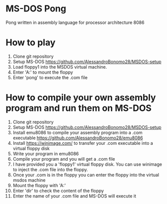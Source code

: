 # MS-DOS Pong
Pong written in assembly language for processor architecture 8086 
# How to play
1) Clone git repository
2) Setup MS-DOS https://github.com/AlessandroBonomo28/MSDOS-setup
3) Load floppy1 into the MSDOS virtual machine.
4) Enter 'A:' to mount the floppy
5) Enter 'pong' to execute the .com file
# How to compile your own assembly program and run them on MS-DOS
1) Clone git repository
2) Setup MS-DOS https://github.com/AlessandroBonomo28/MSDOS-setup
3) Install emu8086 to compile your assembly program into a .com executable https://github.com/AlessandroBonomo28/emu8086
4) Install https://winimage.com/ to transfer your .com executable into a virtual floppy disk
4) Write your program in emu8086
5) Compile your program and you will get a .com file
6) I have provided you a 'floppy1' virtual floppy disk. You can use winimage to inject the .com file into the floppy.
7) Once your .com is in the floppy you can enter the floppy into the virtual msdos machine
8) Mount the floppy with 'A:'
9) Enter 'dir' to check the content of the floppy
10) Enter the name of your .com file and MS-DOS will execute it
